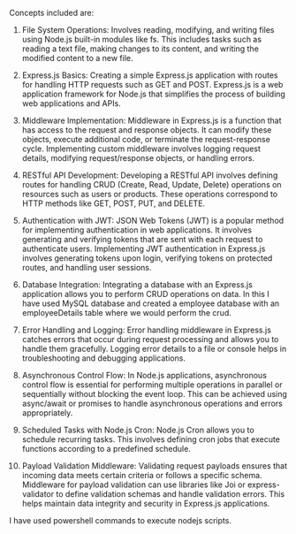 Concepts included are:

1. File System Operations: Involves reading, modifying, and writing files using Node.js built-in modules like fs. This includes tasks such as reading a text file, making changes to its content, and writing the modified content to a new file.

2. Express.js Basics: Creating a simple Express.js application with routes for handling HTTP requests such as GET and POST. Express.js is a web application framework for Node.js that simplifies the process of building web applications and APIs.

3. Middleware Implementation: Middleware in Express.js is a function that has access to the request and response objects. It can modify these objects, execute additional code, or terminate the request-response cycle. Implementing custom middleware involves logging request details, modifying request/response objects, or handling errors.

4. RESTful API Development: Developing a RESTful API involves defining routes for handling CRUD (Create, Read, Update, Delete) operations on resources such as users or products. These operations correspond to HTTP methods like GET, POST, PUT, and DELETE.

5. Authentication with JWT: JSON Web Tokens (JWT) is a popular method for implementing authentication in web applications. It involves generating and verifying tokens that are sent with each request to authenticate users. Implementing JWT authentication in Express.js involves generating tokens upon login, verifying tokens on protected routes, and handling user sessions.

6. Database Integration: Integrating a database with an Express.js application allows you to perform CRUD operations on data. In this I have used MySQL database and created a employee database with an employeeDetails table where we would perform the crud.

7. Error Handling and Logging: Error handling middleware in Express.js catches errors that occur during request processing and allows you to handle them gracefully. Logging error details to a file or console helps in troubleshooting and debugging applications.

8. Asynchronous Control Flow: In Node.js applications, asynchronous control flow is essential for performing multiple operations in parallel or sequentially without blocking the event loop. This can be achieved using async/await or promises to handle asynchronous operations and errors appropriately.

9. Scheduled Tasks with Node.js Cron: Node.js Cron allows you to schedule recurring tasks. This involves defining cron jobs that execute functions according to a predefined schedule.

10. Payload Validation Middleware: Validating request payloads ensures that incoming data meets certain criteria or follows a specific schema. Middleware for payload validation can use libraries like Joi or express-validator to define validation schemas and handle validation errors. This helps maintain data integrity and security in Express.js applications.

I have used powershell commands to execute nodejs scripts.
